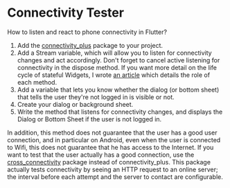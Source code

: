 # Connectivity Tester

How to listen and react to phone connectivity in Flutter?

1. Add the [connectivity_plus](https://pub.dev/packages/connectivity_plus) package to your project.
2. Add a Stream variable, which will allow you to listen for connectivity changes and act accordingly. Don't forget to cancel active listening for connectivity in the dispose method. If you want more detail on the life cycle of stateful Widgets, I wrote [an article](https://www.linkedin.com/pulse/devenir-d%25C3%25A9veloppeur-senior-flutter-cycle-de-vie-dun-widget-agbavon/) which details the role of each method.
3. Add a variable that lets you know whether the dialog (or bottom sheet) that tells the user they're not logged in is visible or not.
4. Create your dialog or background sheet.
5. Write the method that listens for connectivity changes, and displays the Dialog or Bottom Sheet if the user is not logged in.

In addition, this method does not guarantee that the user has a good user connection, and in particular on Android, even when the user is connected to Wifi, this does not guarantee that he has access to the Internet. If you want to test that the user actually has a good connection, use the [cross_connectivity](https://pub.dev/packages/cross_connectivity) package instead of connectivity_plus. This package actually tests connectivity by seeing an HTTP request to an online server; the interval before each attempt and the server to contact are configurable.
